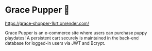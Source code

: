 # Grace Pupper 🐶

https://grace-shopper-1krt.onrender.com/

Grace Pupper is an e-commerce site where users can purchase puppy playdates! A persistent cart securely is maintained in the back-end database for logged-in users via JWT and Bcrypt.
